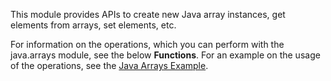 This module provides APIs to create new Java array instances, get elements from arrays, set elements, etc. 

For information on the operations, which you can perform with the java.arrays module, see the below **Functions**. For an example on the usage of the operations, see the [Java Arrays Example](https://ballerina.io/learn/by-example/java-arrays.html).